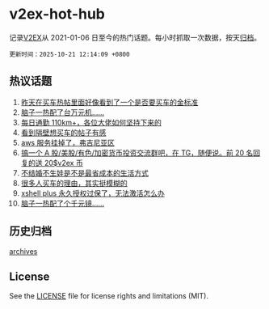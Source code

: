 # v2ex-hot-hub

 记录[V2EX](https://www.v2ex.com/)从 2021-01-06 日至今的热门话题。每小时抓取一次数据，按天[归档](archives)。

`更新时间：2025-10-21 12:14:09 +0800`

## 热议话题

1. [昨天在买车热帖里面好像看到了一个是否要买车的金标准](https://www.v2ex.com/t/1167190)
1. [脑子一热配了台万元机……](https://www.v2ex.com/t/1166985)
1. [每日通勤 110km+，各位大佬如何坚持下来的](https://www.v2ex.com/t/1167102)
1. [看到隔壁想买车的帖子有感](https://www.v2ex.com/t/1167018)
1. [aws 服务挂掉了，弗吉尼亚区](https://www.v2ex.com/t/1167049)
1. [搞一个 A 股/美股/有色/加密货币投资交流群吧，在 TG，随便说。前 20 名回复的送 20$v2ex 币](https://www.v2ex.com/t/1166989)
1. [不结婚不生娃是不是最省成本的生活方式](https://www.v2ex.com/t/1167047)
1. [很多人买车的理由，其实挺模糊的](https://www.v2ex.com/t/1167215)
1. [xshell plus 永久授权过保了，无法激活怎么办](https://www.v2ex.com/t/1167005)
1. [脑子一热配了个千元镜……](https://www.v2ex.com/t/1167188)

## 历史归档

[archives](archives)

## License

See the [LICENSE](LICENSE) file for license rights and limitations (MIT).
